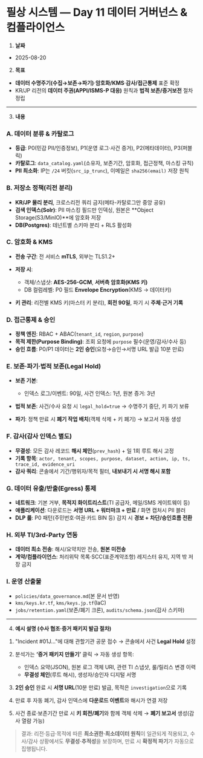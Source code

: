 # 필상 시스템 — Day 11 데이터 거버넌스 & 컴플라이언스

1. **날짜**

* 2025-08-20

2. **목표**

* **데이터 수명주기(수집→보존→파기)**·**암호화/KMS**·**감사/접근통제** 표준 확정
* KR/JP 리전의 **데이터 주권(APPI/ISMS-P 대응)** 원칙과 **법적 보존/증거보전** 절차 정립

---

3. **내용**

### A. 데이터 분류 & 카탈로그

* **등급**: P0(민감 PII/인증정보), P1(운영 로그·사건 증거), P2(메타데이터), P3(퍼블릭)
* **카탈로그**: `data_catalog.yaml`(소유자, 보존기간, 암호화, 접근정책, 마스킹 규칙)
* **PII 최소화**: IP는 `/24` 버킷(`src_ip_trunc`), 이메일은 `sha256(email)` 저장 원칙

### B. 저장소 정책(리전 분리)

* **KR/JP 물리 분리**, 크로스리전 쿼리 금지(메타-카탈로그만 중앙 공유)
* **검색 인덱스(Solr)**: PII 마스킹 필드만 인덱싱, 원본은 **Object Storage(S3/MinIO)**에 암호화 저장
* **DB(Postgres)**: 테넌트별 스키마 분리 + RLS 활성화

### C. 암호화 & KMS

* **전송 구간**: 전 서비스 **mTLS**, 외부는 TLS1.2+
* **저장 시**:

  * 객체/스냅샷: **AES-256-GCM**, **서버측 암호화(KMS 키)**
  * DB 컬럼레벨: P0 필드 **Envelope Encryption**(KMS → 데이터키)
* **키 관리**: 리전별 KMS 키(마스터 키 분리), **회전 90일**, 파기 시 **주체·근거 기록**

### D. 접근통제 & 승인

* **정책 엔진**: RBAC + ABAC(`tenant_id`, `region`, `purpose`)
* **목적 제한(Purpose Binding)**: 조회 요청에 `purpose` 필수(운영/감사/수사 등)
* **승인 흐름**: P0/P1 데이터는 **2인 승인**(요청→승인→서명 URL 발급 10분 만료)

### E. 보존·파기·법적 보존(Legal Hold)

* **보존 기본**:

  * 인덱스 로그/이벤트: 90일, 사건 인덱스: 1년, 원본 증거: 3년
* **법적 보존**: 사건/수사 요청 시 `legal_hold=true` → 수명주기 중단, 키 파기 보류
* **파기**: 정책 만료 시 **폐기 작업 배치**(객체 삭제 + 키 폐기) → 보고서 자동 생성

### F. 감사(감사 인덱스 별도)

* **무결성**: 모든 감사 레코드 **해시 체인**(`prev_hash`) + 일 1회 루트 해시 고정
* **기록 항목**: `actor, tenant, scopes, purpose, dataset, action, ip, ts, trace_id, evidence_uri`
* **감사 쿼리**: 콘솔에서 기간/행위자/목적 필터, **내보내기 시 서명 해시 포함**

### G. 데이터 유출/반출(Egress) 통제

* **네트워크**: 기본 거부, **목적지 화이트리스트**(TI 공급자, 메일/SMS 게이트웨이 등)
* **애플리케이션**: 다운로드는 **서명 URL + 워터마크 + 만료** / 화면 캡처시 PII 블러
* **DLP 룰**: P0 패턴(주민번호·여권·카드 BIN 등) 감지 시 **경보 + 차단/승인흐름 전환**

### H. 외부 TI/3rd-Party 연동

* **데이터 최소 전송**: 해시/요약치만 전송, **원본 미전송**
* **계약/컴플라이언스**: 처리위탁 목록·SCC(표준계약조항) 레지스터 유지, 지역 밖 저장 금지

### I. 운영 산출물

* `policies/data_governance.md`(본 문서 반영)
* `kms/keys.kr.tf`, `kms/keys.jp.tf`(IaC)
* `jobs/retention.yaml`(보존/폐기 크론), `audits/schema.json`(감사 스키마)

---

4. **예시 설명 (수사 협조·증거 패키지 발급 절차)**

1) "Incident #01J…"에 대해 관할기관 공문 접수 → 콘솔에서 사건 **Legal Hold** 설정
2) 분석가는 **‘증거 패키지 만들기’** 클릭 → 자동 생성 항목:

   * 인덱스 요약(JSON), 원본 로그 객체 URI, 관련 TI 스냅샷, 룰/릴리스 변경 이력
   * **무결성 체인**(루트 해시), 생성자/승인자 디지털 서명
3) **2인 승인** 완료 시 **서명 URL**(10분 만료) 발급, 목적은 `investigation`으로 기록
4) 만료 후 자동 폐기, 감사 인덱스에 **다운로드 이벤트**와 해시가 연결 저장
5) 사건 종료·보존기간 만료 시 **키 회전/폐기**와 함께 객체 삭제 → **폐기 보고서** 생성(감사 열람 가능)

> 결과: 리전·등급·목적에 따른 **최소권한·최소데이터 원칙**이 일관되게 적용되고, 수사/감사 상황에서도 **무결성·추적성**을 보장하며, 만료 시 **확정적 파기**가 자동으로 집행됩니다.
